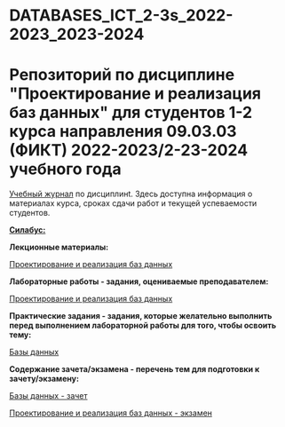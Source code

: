 # DATABASES_ICT_2-3s_2022-2023_2023-2024
Репозиторий по дисциплине "Проектирование и реализация баз данных" для студентов 1-2 курса направления  09.03.03 (ФИКТ) 2022-2023/2-23-2024 учебного года
========================
[Учебный журнал]() по дисциплинt. Здесь доступна информация о материалах курса, сроках сдачи работ и текущей успеваемости студентов.

[**Силабус:**]()

**Лекционные материалы:**

[Проектирование и реализация баз данных]()

**Лабораторные работы - задания, оцениваемые преподавателем:**

[Проектирование и реализация баз данных]()

**Практические задания - задания, которые желательно выполнить перед выполнением лабораторной работы для того, чтобы освоить тему:**

[Базы данных](https://docs.google.com/document/d/1KGLED4RZWgEFcVazICOBIdDEmAduGJNu/edit?usp=sharing&ouid=112553411084970929730&rtpof=true&sd=true)

**Содержание зачета/экзамена - перечень тем для подготовки к зачету/экзамену:**

[Базы данных - зачет]() 

[Проектирование и реализация баз данных - экзамен]()
